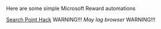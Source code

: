 Here are some simple Microsoft Reward automations 

[Search Point Hack](https://zdstudios.github.io/Microsoft-Rewards-Hacks/Microsoft%20Rewards%20Search%20Points)
WARNING!!!  *May lag browser*  WARNING!!!

